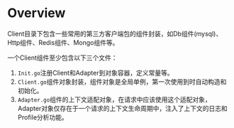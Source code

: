 # Overview

Client目录下包含一些常用的第三方客户端包的组件封装，如Db组件(mysql)、Http组件、Redis组件、Mongo组件等。

一个Client组件至少包含以下三个文件：

1. `Init.go`注册Client和Adapter到对象容器，定义常量等。
2. `Client.go`组件对象封装，组件对象是全局单例，第一次使用到时自动构造和初始化。
3. `Adapter.go`组件的上下文适配对象，在请求中应该使用这个适配对象，Adapter对象仅存在于一个请求的上下文生命周期中，注入了上下文的日志和Profile分析功能。

